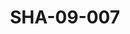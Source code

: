 ---
pid: SHA-09-007
title: SHA-09-007
language: en
collection: Sharhabil Ahmed
original_label: 
rights: Sharhabil Ahmed
location_of_original: Sharhabil Ahmed
photographer_or_studio: 
scanned_from: photograph 7.4 by 10.5
_date: '1964'
location: Malakal
description: Ahmed Ibrahim Daoud
additional_notes: 
permission_display: 'yes'
on_server: 'no'
on_website: 'no'
permalink: /archive/en/sha-09-007.html
layout: photo-page
---